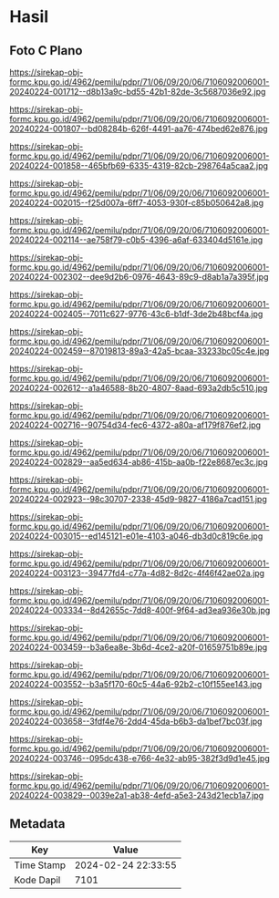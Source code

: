 # Hasil

## Foto C Plano

https://sirekap-obj-formc.kpu.go.id/4962/pemilu/pdpr/71/06/09/20/06/7106092006001-20240224-001712--d8b13a9c-bd55-42b1-82de-3c5687036e92.jpg

https://sirekap-obj-formc.kpu.go.id/4962/pemilu/pdpr/71/06/09/20/06/7106092006001-20240224-001807--bd08284b-626f-4491-aa76-474bed62e876.jpg

https://sirekap-obj-formc.kpu.go.id/4962/pemilu/pdpr/71/06/09/20/06/7106092006001-20240224-001858--465bfb69-6335-4319-82cb-298764a5caa2.jpg

https://sirekap-obj-formc.kpu.go.id/4962/pemilu/pdpr/71/06/09/20/06/7106092006001-20240224-002015--f25d007a-6ff7-4053-930f-c85b050642a8.jpg

https://sirekap-obj-formc.kpu.go.id/4962/pemilu/pdpr/71/06/09/20/06/7106092006001-20240224-002114--ae758f79-c0b5-4396-a6af-633404d5161e.jpg

https://sirekap-obj-formc.kpu.go.id/4962/pemilu/pdpr/71/06/09/20/06/7106092006001-20240224-002302--dee9d2b6-0976-4643-89c9-d8ab1a7a395f.jpg

https://sirekap-obj-formc.kpu.go.id/4962/pemilu/pdpr/71/06/09/20/06/7106092006001-20240224-002405--7011c627-9776-43c6-b1df-3de2b48bcf4a.jpg

https://sirekap-obj-formc.kpu.go.id/4962/pemilu/pdpr/71/06/09/20/06/7106092006001-20240224-002459--87019813-89a3-42a5-bcaa-33233bc05c4e.jpg

https://sirekap-obj-formc.kpu.go.id/4962/pemilu/pdpr/71/06/09/20/06/7106092006001-20240224-002612--a1a46588-8b20-4807-8aad-693a2db5c510.jpg

https://sirekap-obj-formc.kpu.go.id/4962/pemilu/pdpr/71/06/09/20/06/7106092006001-20240224-002716--90754d34-fec6-4372-a80a-af179f876ef2.jpg

https://sirekap-obj-formc.kpu.go.id/4962/pemilu/pdpr/71/06/09/20/06/7106092006001-20240224-002829--aa5ed634-ab86-415b-aa0b-f22e8687ec3c.jpg

https://sirekap-obj-formc.kpu.go.id/4962/pemilu/pdpr/71/06/09/20/06/7106092006001-20240224-002923--98c30707-2338-45d9-9827-4186a7cad151.jpg

https://sirekap-obj-formc.kpu.go.id/4962/pemilu/pdpr/71/06/09/20/06/7106092006001-20240224-003015--ed145121-e01e-4103-a046-db3d0c819c6e.jpg

https://sirekap-obj-formc.kpu.go.id/4962/pemilu/pdpr/71/06/09/20/06/7106092006001-20240224-003123--39477fd4-c77a-4d82-8d2c-4f46f42ae02a.jpg

https://sirekap-obj-formc.kpu.go.id/4962/pemilu/pdpr/71/06/09/20/06/7106092006001-20240224-003334--8d42655c-7dd8-400f-9f64-ad3ea936e30b.jpg

https://sirekap-obj-formc.kpu.go.id/4962/pemilu/pdpr/71/06/09/20/06/7106092006001-20240224-003459--b3a6ea8e-3b6d-4ce2-a20f-01659751b89e.jpg

https://sirekap-obj-formc.kpu.go.id/4962/pemilu/pdpr/71/06/09/20/06/7106092006001-20240224-003552--b3a5f170-60c5-44a6-92b2-c10f155ee143.jpg

https://sirekap-obj-formc.kpu.go.id/4962/pemilu/pdpr/71/06/09/20/06/7106092006001-20240224-003658--3fdf4e76-2dd4-45da-b6b3-da1bef7bc03f.jpg

https://sirekap-obj-formc.kpu.go.id/4962/pemilu/pdpr/71/06/09/20/06/7106092006001-20240224-003746--095dc438-e766-4e32-ab95-382f3d9d1e45.jpg

https://sirekap-obj-formc.kpu.go.id/4962/pemilu/pdpr/71/06/09/20/06/7106092006001-20240224-003829--0039e2a1-ab38-4efd-a5e3-243d21ecb1a7.jpg


## Metadata

| Key        | Value               |
| ---------- | ------------------- |
| Time Stamp | 2024-02-24 22:33:55 |
| Kode Dapil | 7101                |



